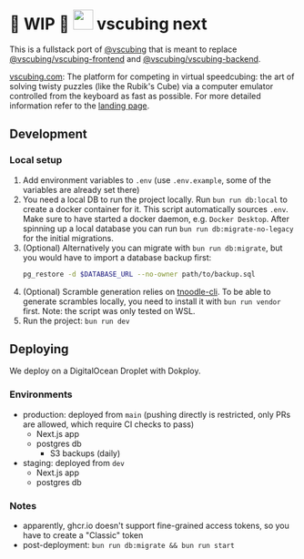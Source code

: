 # 🚧 WIP 🚧  <img src="https://vscubing.com/favicon.svg" width="35px" /> vscubing next

This is a fullstack port of [@vscubing](https://github.com/vscubing) that is meant to replace [@vscubing/vscubing-frontend](https://github.com/vscubing/vscubing-frontend) and [@vscubing/vscubing-backend](https://github.com/vscubing/vscubing-backend).

[vscubing.com](https://vscubing.com): The platform for competing in virtual speedcubing: the art of solving twisty puzzles (like the Rubik's Cube) via a computer emulator controlled from the keyboard as fast as possible. For more detailed information refer to the [landing page](https://vscubing.com/landing).

## Development

### Local setup

1. Add environment variables to `.env` (use `.env.example`, some of the variables are already set there)
2. You need a local DB to run the project locally. Run `bun run db:local` to create a docker container for it. This script automatically sources `.env`. Make sure to have started a docker daemon, e.g. `Docker Desktop`. After spinning up a local database you can run `bun run db:migrate-no-legacy` for the initial migrations.
3. (Optional) Alternatively you can migrate with `bun run db:migrate`, but you would have to import a database backup first:
    ```bash
    pg_restore -d $DATABASE_URL --no-owner path/to/backup.sql
    ```
4. (Optional) Scramble generation relies on [tnoodle-cli](https://github.com/SpeedcuberOSS/tnoodle-cli). To be able to generate scrambles locally, you need to install it with `bun run vendor` first. Note: the script was only tested on WSL.
5. Run the project: `bun run dev`

## Deploying

We deploy on a DigitalOcean Droplet with Dokploy. 

### Environments

- production: deployed from `main` (pushing directly is restricted, only PRs are allowed, which require CI checks to pass)
    * Next.js app
    * postgres db
        + S3 backups (daily)
- staging: deployed from `dev`
    * Next.js app
    * postgres db

### Notes

- apparently, ghcr.io doesn't support fine-grained access tokens, so you have to create a "Classic" token 
- post-deployment: `bun run db:migrate && bun run start`
